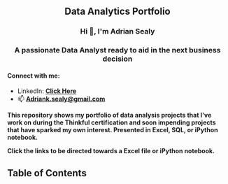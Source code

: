 <h2 align ="center"> Data Analytics Portfolio</h2>

<h3 align="center">Hi 👋, I'm Adrian Sealy</h3>
<h3 align="center">A passionate Data Analyst ready to aid in the next business decision</h3>



<h4 align="left">Connect with me:</h4>

- LinkedIn:  **[Click Here](https://www.linkedin.com/in/adriansealy/)**
- :mailbox:  **Adriank.sealy@gmail.com**



**This repository shows my portfolio of data analysis projects that I've work on during the Thinkful certification and soon impending projects that have sparked my own interest. Presented in Excel, SQL, or iPython notebook.**

**Click the links to be directed towards a Excel file or iPython notebook.**

## Table of Contents 
